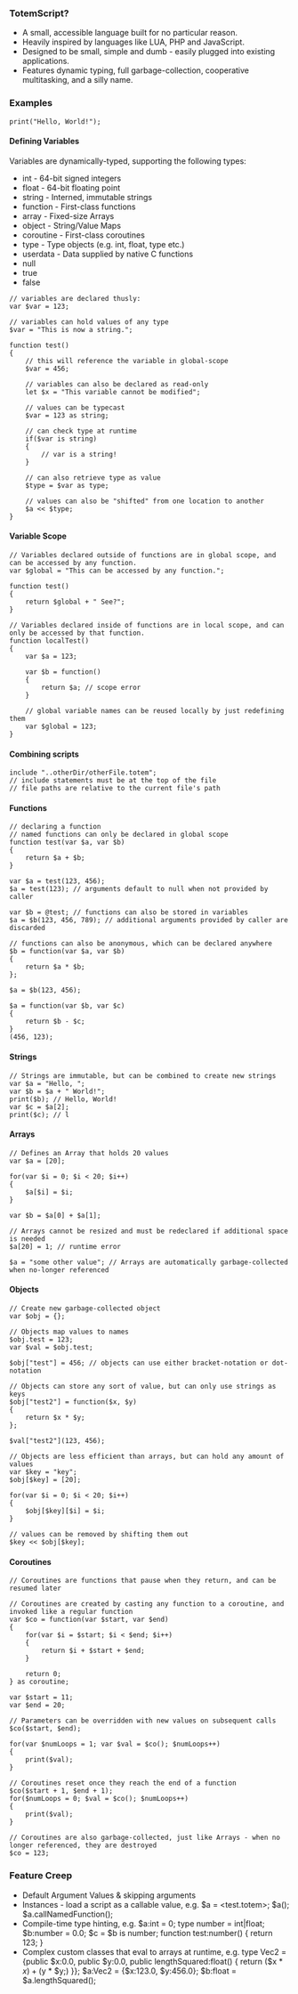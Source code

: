 ### TotemScript?
* A small, accessible language built for no particular reason.
* Heavily inspired by languages like LUA, PHP and JavaScript.
* Designed to be small, simple and dumb - easily plugged into existing applications.
* Features dynamic typing, full garbage-collection, cooperative multitasking, and a silly name.

### Examples
```
print("Hello, World!");
```
#### Defining Variables
Variables are dynamically-typed, supporting the following types:
* int - 64-bit signed integers
* float - 64-bit floating point
* string - Interned, immutable strings
* function - First-class functions
* array - Fixed-size Arrays
* object - String/Value Maps
* coroutine - First-class coroutines
* type - Type objects (e.g. int, float, type etc.)
* userdata - Data supplied by native C functions
* null
* true
* false
```
// variables are declared thusly:
var $var = 123;

// variables can hold values of any type
$var = "This is now a string.";

function test()
{
    // this will reference the variable in global-scope
    $var = 456;

    // variables can also be declared as read-only
    let $x = "This variable cannot be modified";

    // values can be typecast
    $var = 123 as string;

    // can check type at runtime
    if($var is string)
    {
        // var is a string!
    }

    // can also retrieve type as value
    $type = $var as type;

    // values can also be "shifted" from one location to another
    $a << $type;
}
```
#### Variable Scope
```
// Variables declared outside of functions are in global scope, and can be accessed by any function.
var $global = "This can be accessed by any function.";

function test()
{
    return $global + " See?";
}

// Variables declared inside of functions are in local scope, and can only be accessed by that function.
function localTest()
{
    var $a = 123;

    var $b = function()
    {
        return $a; // scope error
    }

    // global variable names can be reused locally by just redefining them
    var $global = 123;
}

```
#### Combining scripts
```
include "..otherDir/otherFile.totem";
// include statements must be at the top of the file
// file paths are relative to the current file's path
```
#### Functions
```
// declaring a function
// named functions can only be declared in global scope
function test(var $a, var $b)
{
    return $a + $b;
}

var $a = test(123, 456); 
$a = test(123); // arguments default to null when not provided by caller

var $b = @test; // functions can also be stored in variables
$a = $b(123, 456, 789); // additional arguments provided by caller are discarded

// functions can also be anonymous, which can be declared anywhere
$b = function(var $a, var $b)
{
    return $a * $b;
};

$a = $b(123, 456);

$a = function(var $b, var $c)
{
    return $b - $c;
}
(456, 123);
```
#### Strings
```
// Strings are immutable, but can be combined to create new strings
var $a = "Hello, ";
var $b = $a + " World!";
print($b); // Hello, World!
var $c = $a[2];
print($c); // l
```
#### Arrays
```
// Defines an Array that holds 20 values
var $a = [20];

for(var $i = 0; $i < 20; $i++)
{
	$a[$i] = $i;
}

var $b = $a[0] + $a[1];

// Arrays cannot be resized and must be redeclared if additional space is needed
$a[20] = 1; // runtime error

$a = "some other value"; // Arrays are automatically garbage-collected when no-longer referenced
```
#### Objects
```
// Create new garbage-collected object
var $obj = {};

// Objects map values to names
$obj.test = 123;
var $val = $obj.test;

$obj["test"] = 456; // objects can use either bracket-notation or dot-notation

// Objects can store any sort of value, but can only use strings as keys
$obj["test2"] = function($x, $y)
{
    return $x * $y;
};

$val["test2"](123, 456);

// Objects are less efficient than arrays, but can hold any amount of values 
var $key = "key";
$obj[$key] = [20];

for(var $i = 0; $i < 20; $i++)
{
    $obj[$key][$i] = $i;
}

// values can be removed by shifting them out
$key << $obj[$key];
```
#### Coroutines
```
// Coroutines are functions that pause when they return, and can be resumed later

// Coroutines are created by casting any function to a coroutine, and invoked like a regular function
var $co = function(var $start, var $end)
{
    for(var $i = $start; $i < $end; $i++)
    {
        return $i + $start + $end;
    }

    return 0;
} as coroutine;

var $start = 11;
var $end = 20;

// Parameters can be overridden with new values on subsequent calls
$co($start, $end);

for(var $numLoops = 1; var $val = $co(); $numLoops++)
{
    print($val);
}

// Coroutines reset once they reach the end of a function
$co($start + 1, $end + 1);
for($numLoops = 0; $val = $co(); $numLoops++)
{
    print($val);
}

// Coroutines are also garbage-collected, just like Arrays - when no longer referenced, they are destroyed
$co = 123;

```
### Feature Creep
* Default Argument Values & skipping arguments
* Instances - load a script as a callable value, e.g. $a = <test.totem>; $a(); $a.callNamedFunction();
* Compile-time type hinting, e.g. $a:int = 0; type number = int|float; $b:number = 0.0; $c = $b is number; function test:number() { return 123; }
* Complex custom classes that eval to arrays at runtime, e.g. type Vec2 = {public $x:0.0, public $y:0.0, public lengthSquared:float() { return ($x * $x) + ($y * $y;) }}; $a:Vec2 = {$x:123.0, $y:456.0}; $b:float = $a.lengthSquared();